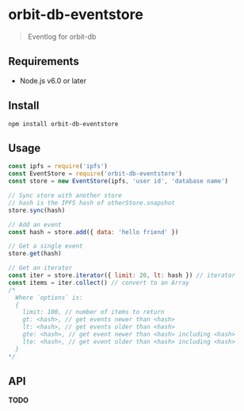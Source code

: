 # orbit-db-eventstore

> Eventlog for orbit-db

## Requirements

- Node.js v6.0 or later

## Install

```
npm install orbit-db-eventstore
```

## Usage

```javascript
const ipfs = require('ipfs')
const EventStore = require('orbit-db-eventstore')
const store = new EventStore(ipfs, 'user id', 'database name')

// Sync store with another store
// hash is the IPFS hash of otherStore.snapshot
store.sync(hash)

// Add an event
const hash = store.add({ data: 'hello friend' })

// Get a single event
store.get(hash)

// Get an iterator
const iter = store.iterator({ limit: 20, lt: hash }) // iterator
const items = iter.collect() // convert to an Array
/*
  Where `options` is:
  {
    limit: 100, // number of items to return
    gt: <hash>, // get events newer than <hash>
    lt: <hash>, // get events older than <hash>
    gte: <hash>, // get event newer than <hash> including <hash>
    lte: <hash>, // get event older than <hash> including <hash>
  }
*/
```

## API

**TODO**
